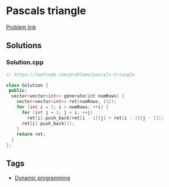 # Pascals triangle

[Problem link](https://leetcode.com/problems/pascals-triangle)

## Solutions


### Solution.cpp
```cpp
// https://leetcode.com/problems/pascals-triangle

class Solution {
 public:
  vector<vector<int>> generate(int numRows) {
    vector<vector<int>> ret(numRows, {1});
    for (int i = 1; i < numRows; ++i) {
      for (int j = 1; j < i; ++j)
        ret[i].push_back(ret[i - 1][j] + ret[i - 1][j - 1]);
      ret[i].push_back(1);
    }
    return ret;
  }
};
```
## Tags

* [Dynamic programming](/README.md#Dynamic_programming)
